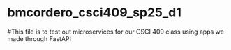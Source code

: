 # bmcordero_csci409_sp25_d1
#This file is to test out microservices for our CSCI 409 class using apps we made through FastAPI
